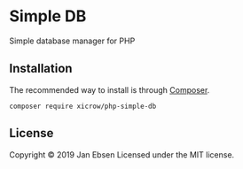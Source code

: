 # Simple DB
Simple database manager for PHP

## Installation
The recommended way to install is through [Composer](https://getcomposer.org/).
```
composer require xicrow/php-simple-db
```

## License
Copyright &copy; 2019 Jan Ebsen
Licensed under the MIT license.

